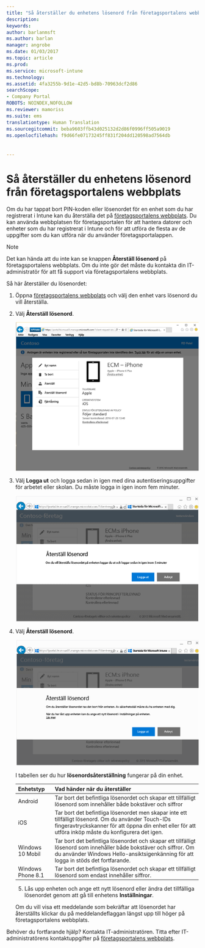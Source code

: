 ```yaml
---
title: "Så återställer du enhetens lösenord från företagsportalens webbplats | Microsoft Docs"
description: 
keywords: 
author: barlanmsft
ms.author: barlan
manager: angrobe
ms.date: 01/03/2017
ms.topic: article
ms.prod: 
ms.service: microsoft-intune
ms.technology: 
ms.assetid: 4fa3255b-9d1e-42d5-bd8b-70963dcf2d86
searchScope:
- Company Portal
ROBOTS: NOINDEX,NOFOLLOW
ms.reviewer: mamoriss
ms.suite: ems
translationtype: Human Translation
ms.sourcegitcommit: beba9603ffb43d025132d2d86f0996ff505a9019
ms.openlocfilehash: f9d66fe07173245ff831f204dd120598ad7564db


---
```


# <a name="how-to-reset-your-device-passcode-from-the-company-portal-website"></a>Så återställer du enhetens lösenord från företagsportalens webbplats

Om du har tappat bort PIN-koden eller lösenordet för en enhet som du har registrerat i Intune kan du återställa det på [företagsportalens webbplats](http://portal.manage.microsoft.com). Du kan använda webbplatsen för företagsportalen för att hantera datorer och enheter som du har registrerat i Intune och för att utföra de flesta av de uppgifter som du kan utföra när du använder företagsportalappen.

> [!NOTE]
> Det kan hända att du inte kan se knappen **Återställ lösenord** på företagsportalens webbplats. Om du inte gör det måste du kontakta din IT-administratör för att få support via företagsportalens webbplats.

Så här återställer du lösenordet:

1.  Öppna [företagsportalens webbplats](http://portal.manage.microsoft.com) och välj den enhet vars lösenord du vill återställa.

2.  Välj **Återställ lösenord**.

    ![Enhetsinformation med knappen Återställ lösenord](./media/iwp-screen-with-all-options.png)

3.  Välj **Logga ut** och logga sedan in igen med dina autentiseringsuppgifter för arbetet eller skolan. Du måste logga in igen inom fem minuter.

    ![Återställningsmeddelande med utloggningsknapp](./media/iwp-2-sign-out.png)

4.  Välj **Återställ lösenord**.

    ![Meddelande som beskriver vad som händer när du återställer lösenordet](./media/iwp-3-tap-reset-passcode-after-signin.png)

    I tabellen ser du hur **lösenordsåterställning** fungerar på din enhet.

    |Enhetstyp|Vad händer när du återställer|
    |------------|-----------|
    |Android|Tar bort det befintliga lösenordet och skapar ett tillfälligt lösenord som innehåller både bokstäver och siffror|
    |iOS|Tar bort det befintliga lösenordet men skapar inte ett tillfälligt lösenord. Om du använder Touch-IDs fingeravtryckskanner för att öppna din enhet eller för att utföra inköp måste du konfigurera det igen.|
    |Windows 10 Mobil|Tar bort det befintliga lösenordet och skapar ett tillfälligt lösenord som innehåller både bokstäver och siffror. Om du använder Windows Hello-ansiktsigenkänning för att logga in stöds det fortfarande.|
    |Windows Phone 8.1|Tar bort det befintliga lösenordet och skapar ett tillfälligt lösenord som endast innehåller siffror.|

    5.  Lås upp enheten och ange ett nytt lösenord eller ändra det tillfälliga lösenordet genom att gå till enhetens **Inställningar**.

    Om du vill visa ett meddelande som bekräftar att lösenordet har återställts klickar du på meddelandeflaggan längst upp till höger på företagsportalens webbplats.

Behöver du fortfarande hjälp? Kontakta IT-administratören. Titta efter IT-administratörens kontaktuppgifter på [företagsportalens webbplats](http://portal.manage.microsoft.com).



<!--HONumber=Jan17_HO1-->



